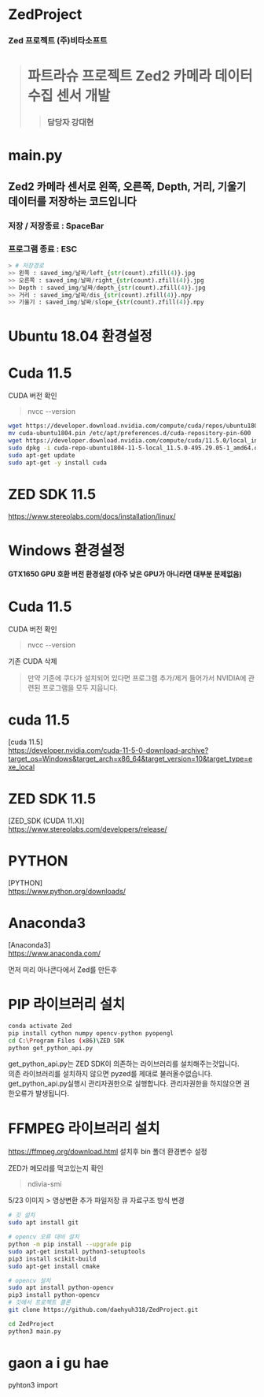 # ZedProject
### Zed 프로젝트 (주)비타소프트

> # 파트라슈 프로젝트 Zed2 카메라 데이터수집 센서 개발
> > ### 담당자 강대현

# main.py   
## Zed2 카메라 센서로 왼쪽, 오른쪽, Depth, 거리, 기울기 데이터를 저장하는 코드입니다     
### 저장 / 저장종료 : SpaceBar
### 프로그램 종료 : ESC   
```python
> # 저장경로
>> 왼쪽 : saved_img/날짜/left_{str(count).zfill(4)}.jpg   
>> 오른쪽 : saved_img/날짜/right_{str(count).zfill(4)}.jpg   
>> Depth : saved_img/날짜/depth_{str(count).zfill(4)}.jpg   
>> 거리 : saved_img/날짜/dis_{str(count).zfill(4)}.npy
>> 기울기 : saved_img/날짜/slope_{str(count).zfill(4)}.npy
```


# Ubuntu 18.04 환경설정   

# Cuda 11.5

CUDA 버전 확인 
> nvcc --version
```bash 
wget https://developer.download.nvidia.com/compute/cuda/repos/ubuntu1804/x86_64/cuda-ubuntu1804.pinsudo 
mv cuda-ubuntu1804.pin /etc/apt/preferences.d/cuda-repository-pin-600
wget https://developer.download.nvidia.com/compute/cuda/11.5.0/local_installers/cuda-repo-ubuntu1804-11-5-local_11.5.0-495.29.05-1_amd64.deb
sudo dpkg -i cuda-repo-ubuntu1804-11-5-local_11.5.0-495.29.05-1_amd64.debsudo apt-key add /var/cuda-repo-ubuntu1804-11-5-local/7fa2af80.pub
sudo apt-get update
sudo apt-get -y install cuda
```

# ZED SDK 11.5
https://www.stereolabs.com/docs/installation/linux/









# Windows 환경설정   
#### GTX1650 GPU 호환 버전 환경설정 (아주 낮은 GPU가 아니라면 대부분 문제없음)

# Cuda 11.5

CUDA 버전 확인 
> nvcc --version

기존 CUDA 삭제
> 만약 기존에 쿠다가 설치되어 있다면 프로그램 추가/제거 들어가서 NVIDIA에 관련된 프로그램을 모두 지웁니다.

# cuda 11.5
[cuda 11.5]   
https://developer.nvidia.com/cuda-11-5-0-download-archive?target_os=Windows&target_arch=x86_64&target_version=10&target_type=exe_local

# ZED SDK 11.5
[ZED_SDK (CUDA 11.X)]   
https://www.stereolabs.com/developers/release/


# PYTHON
[PYTHON]    
https://www.python.org/downloads/

# Anaconda3
[Anaconda3]   
https://www.anaconda.com/

먼저 미리 아나콘다에서 Zed를 만든후

# PIP 라이브러리 설치
```Bash
conda activate Zed
pip install cython numpy opencv-python pyopengl
cd C:\Program Files (x86)\ZED SDK
python get_python_api.py
```
get_python_api.py는 ZED SDK이 의존하는 라이브러리를 설치해주는것입니다.   
의존 라이브러리를 설치하지 않으면 pyzed를 제대로 불러올수없습니다.   
get_python_api.py실행시 관리자권한으로 실행합니다.
관리자권한을 하지않으면 권한오류가 발생됩니다.

# FFMPEG 라이브러리 설치
https://ffmpeg.org/download.html
설치후 bin 폴더 환경변수 설정

ZED가 메모리를 먹고있는지 확인
> ndivia-smi


5/23
이미지 > 영상변환 추가
파일저장 큐 자료구조 방식 변경


```bash
# 깃 설치
sudo apt install git

# opencv 오류 대비 설치
python -m pip install --upgrade pip
sudo apt-get install python3-setuptools
pip3 install scikit-build
sudo apt-get install cmake

# opencv 설치
sudo apt install python-opencv
pip3 install python-opencv
# 깃에서 프로젝트 클론
git clone https://github.com/daehyuh318/ZedProject.git

cd ZedProject
python3 main.py
```


# gaon a i gu hae 
pyhton3
import 

